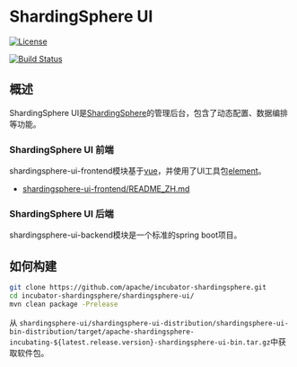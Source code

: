 # ShardingSphere UI

[![License](https://img.shields.io/badge/license-Apache%202-4EB1BA.svg)](https://www.apache.org/licenses/LICENSE-2.0.html)

[![Build Status](https://builds.apache.org/job/shardingsphere-ui-dev/badge/icon)](https://builds.apache.org/job/shardingsphere-ui-dev/)
## 概述

ShardingSphere UI是[ShardingSphere](https://shardingsphere.apache.org/)的管理后台，包含了动态配置、数据编排等功能。

### ShardingSphere UI 前端

shardingsphere-ui-frontend模块基于[vue](https://github.com/vuejs/vue)，并使用了UI工具包[element](https://github.com/ElemeFE/element)。

* [shardingsphere-ui-frontend/README_ZH.md](shardingsphere-ui-frontend/README_ZH.md)

### ShardingSphere UI 后端

shardingsphere-ui-backend模块是一个标准的spring boot项目。

## 如何构建

```bash
git clone https://github.com/apache/incubator-shardingsphere.git
cd incubator-shardingsphere/shardingsphere-ui/
mvn clean package -Prelease
```

从 `shardingsphere-ui/shardingsphere-ui-distribution/shardingsphere-ui-bin-distribution/target/apache-shardingsphere-incubating-${latest.release.version}-shardingsphere-ui-bin.tar.gz`中获取软件包。

